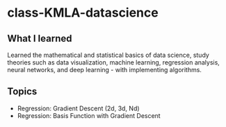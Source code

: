 # class-KMLA-datascience

## What I learned
Learned the mathematical and statistical basics of data science, study theories such as data visualization, machine learning, regression analysis, neural networks, and deep learning - with implementing algorithms.

## Topics
- Regression: Gradient Descent (2d, 3d, Nd)
- Regression: Basis Function with Gradient Descent
